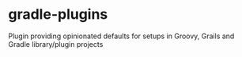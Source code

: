 # gradle-plugins
Plugin providing opinionated defaults for setups in Groovy, Grails and Gradle library/plugin projects
